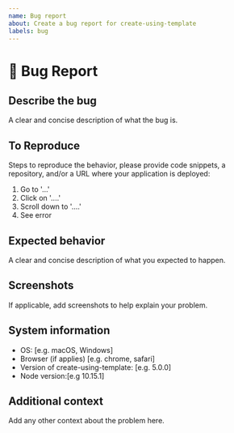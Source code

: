 ```yaml
---
name: Bug report
about: Create a bug report for create-using-template
labels: bug
---
```


# 🐞 Bug Report

## Describe the bug

A clear and concise description of what the bug is.

## To Reproduce

Steps to reproduce the behavior, please provide code snippets, a repository, and/or a URL where your
application is deployed:

1. Go to '...'
2. Click on '....'
3. Scroll down to '....'
4. See error

## Expected behavior

A clear and concise description of what you expected to happen.

## Screenshots

If applicable, add screenshots to help explain your problem.

## System information

- OS: [e.g. macOS, Windows]
- Browser (if applies) [e.g. chrome, safari]
- Version of create-using-template: [e.g. 5.0.0]
- Node version:[e.g 10.15.1]

## Additional context

Add any other context about the problem here.
